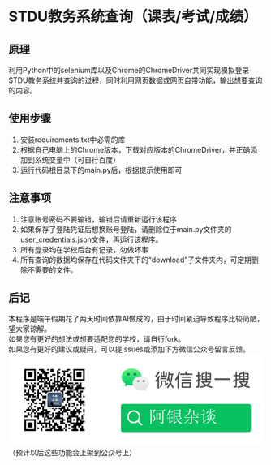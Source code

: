 # STDU教务系统查询（课表/考试/成绩）
## 原理
利用Python中的selenium库以及Chrome的ChromeDriver共同实现模拟登录STDU教务系统并查询的过程，同时利用网页数据或网页自带功能，输出想要查询的内容。

## 使用步骤
1. 安装requirements.txt中必需的库
2. 根据自己电脑上的Chrome版本，下载对应版本的ChromeDriver，并正确添加到系统变量中（可自行百度）
3. 运行代码根目录下的main.py后，根据提示使用即可

## 注意事项
1. 注意账号密码不要输错，输错后请重新运行该程序
2. 如果保存了登陆凭证后想换账号登陆，请删除位于main.py文件夹的user_credentials.json文件，再运行该程序。
3. 所有登录均在学校后台有记录，勿做坏事
4. 所有查询的数据均保存在代码文件夹下的“download”子文件夹内，可定期删除不需要的文件。

## 后记
本程序是端午假期花了两天时间依靠AI做成的，由于时间紧迫导致程序比较简陋，望大家谅解。  
如果您有更好的想法或想要适配您的学校，请自行fork。  
如果您有更好的建议或疑问，可以提issues或添加下方微信公众号留言反馈。  
![公众号二维码](https://raw.githubusercontent.com/yzy726/STDU-jiaowu/main/src/image/gzh.png)  
（预计以后这些功能会上架到公众号上）